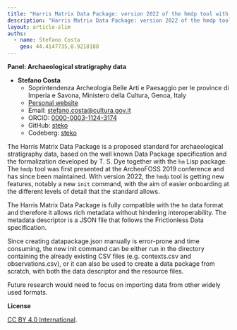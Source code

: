 ```yaml
---
title: "Harris Matrix Data Package: version 2022 of the hmdp tool with new features for the creation of stratigraphy data packages"
description: "Harris Matrix Data Package: version 2022 of the hmdp tool with new features for the creation of stratigraphy data packages"
layout: article-slim
auths:
  - name: Stefano Costa
    geo: 44.4147735,8.9218188
---
```




**Panel: Archaeological stratigraphy data**

- **Stefano Costa**
  - Soprintendenza Archeologia Belle Arti e Paesaggio per le province di Imperia e Savona, Ministero della Cultura, Genoa, Italy
  - [Personal website](https://steko.iosa.it/)
  - Email: [stefano.costa@cultura.gov.it](mailto:stefano.costa@cultura.gov.it)
  - ORCID: [0000-0003-1124-3174](https://orcid.org/0000-0003-1124-3174)
  - GitHub: [steko](https://github.com/steko/)
  - Codeberg: [steko](https://codeberg.org/steko/)

The Harris Matrix Data Package is a proposed standard for
archaeological stratigraphy data, based on the well known Data Package
specification and the formalization developed by T. S. Dye together
with the `hm` Lisp package. The `hmdp` tool was first presented at the
ArcheoFOSS 2019 conference and has since been maintained. With version
2022, the `hmdp` tool is getting new features, notably a new `init`
command, with the aim of easier onboarding at the different levels of
detail that the standard allows.

The Harris Matrix Data Package is fully compatible with the `hm` data
format and therefore it allows rich metadata without hindering
interoperability. The metadata descriptor is a JSON file that follows
the Frictionless Data specification.

Since creating datapackage.json manually is error-prone and time
consuming, the new init command can be either run in the directory
containing the already existing CSV files (e.g. contexts.csv and
observations.csv), or it can also be used to create a data package
from scratch, with both the data descriptor and the resource files.

Future research would need to focus on importing data from other
widely used formats.

**License**

[CC BY 4.0 International](https://creativecommons.org/licenses/by/4.0/).
